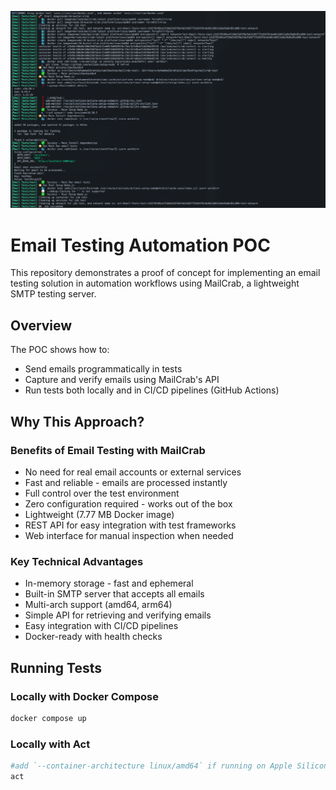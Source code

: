 ![Act CLI Output](act.png)

# Email Testing Automation POC

This repository demonstrates a proof of concept for implementing an email testing solution in automation workflows using MailCrab, a lightweight SMTP testing server.

## Overview

The POC shows how to:
- Send emails programmatically in tests
- Capture and verify emails using MailCrab's API
- Run tests both locally and in CI/CD pipelines (GitHub Actions)

## Why This Approach?

### Benefits of Email Testing with MailCrab
- No need for real email accounts or external services
- Fast and reliable - emails are processed instantly
- Full control over the test environment
- Zero configuration required - works out of the box
- Lightweight (7.77 MB Docker image)
- REST API for easy integration with test frameworks
- Web interface for manual inspection when needed

### Key Technical Advantages
- In-memory storage - fast and ephemeral
- Built-in SMTP server that accepts all emails
- Multi-arch support (amd64, arm64)
- Simple API for retrieving and verifying emails
- Easy integration with CI/CD pipelines
- Docker-ready with health checks

## Running Tests

### Locally with Docker Compose
```bash
docker compose up
```

### Locally with Act
```bash
#add `--container-architecture linux/amd64` if running on Apple Silicon
act
```
